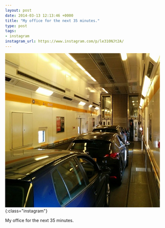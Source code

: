 ```yaml
---
layout: post
date: 2014-03-13 12:13:46 +0000
title: "My office for the next 35 minutes."
type: post
tags:
- instagram
instagram_url: https://www.instagram.com/p/le310NJt2A/
---
```


![Instagram - le310NJt2A](/assets/le310NJt2A.jpg){:class="instagram"}

My office for the next 35 minutes.
